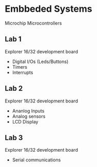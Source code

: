 # Embbeded Systems
Microchip Microcontrollers

## Lab 1
Explorer 16/32 development board   
- Digital I/Os (Leds/Buttons)
- Timers
- Interrupts

## Lab 2
Explorer 16/32 development board   
- Ananlog Inputs 
- Analog sensors
- LCD Display

## Lab 3
Explorer 16/32 development board   
- Serial communications
